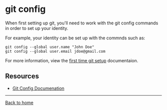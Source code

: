 # git config

When first setting up git, you'll need to work with the git config commands in order to set up your identity.

For example, your identity can be set up with the commnds such as: 
```
git config --global user.name "John Doe"
git config --global user.email jdoe@gmail.com
```

For more information, view the [first time git setup](https://git-scm.com/book/en/v2/Getting-Started-First-Time-Git-Setup) documentaion. 

## Resources
 - [Git Config Documenation](https://git-scm.com/docs/git-config)

 ---
 [Back to home](../README.md)
 